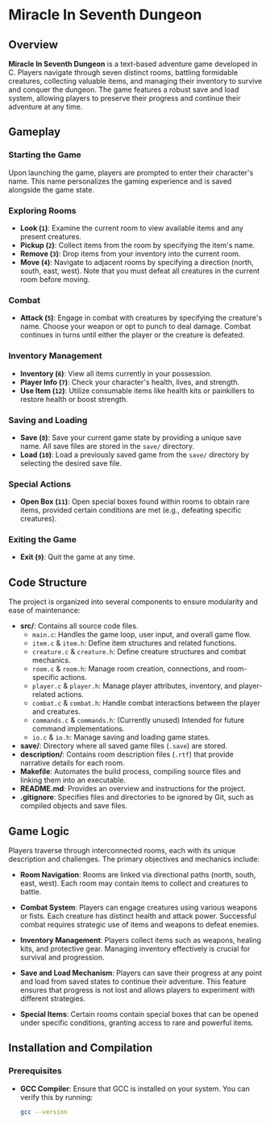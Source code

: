 # Miracle In Seventh Dungeon

## Overview

**Miracle In Seventh Dungeon** is a text-based adventure game developed in C. Players navigate through seven distinct rooms, battling formidable creatures, collecting valuable items, and managing their inventory to survive and conquer the dungeon. The game features a robust save and load system, allowing players to preserve their progress and continue their adventure at any time.

## Gameplay

### Starting the Game
Upon launching the game, players are prompted to enter their character's name. This name personalizes the gaming experience and is saved alongside the game state.

### Exploring Rooms
- **Look (`1`)**: Examine the current room to view available items and any present creatures.
- **Pickup (`2`)**: Collect items from the room by specifying the item's name.
- **Remove (`3`)**: Drop items from your inventory into the current room.
- **Move (`4`)**: Navigate to adjacent rooms by specifying a direction (north, south, east, west). Note that you must defeat all creatures in the current room before moving.

### Combat
- **Attack (`5`)**: Engage in combat with creatures by specifying the creature's name. Choose your weapon or opt to punch to deal damage. Combat continues in turns until either the player or the creature is defeated.

### Inventory Management
- **Inventory (`6`)**: View all items currently in your possession.
- **Player Info (`7`)**: Check your character's health, lives, and strength.
- **Use Item (`12`)**: Utilize consumable items like health kits or painkillers to restore health or boost strength.

### Saving and Loading
- **Save (`8`)**: Save your current game state by providing a unique save name. All save files are stored in the `save/` directory.
- **Load (`10`)**: Load a previously saved game from the `save/` directory by selecting the desired save file.

### Special Actions
- **Open Box (`11`)**: Open special boxes found within rooms to obtain rare items, provided certain conditions are met (e.g., defeating specific creatures).

### Exiting the Game
- **Exit (`9`)**: Quit the game at any time.

## Code Structure

The project is organized into several components to ensure modularity and ease of maintenance:

- **src/**: Contains all source code files.
  - `main.c`: Handles the game loop, user input, and overall game flow.
  - `item.c` & `item.h`: Define item structures and related functions.
  - `creature.c` & `creature.h`: Define creature structures and combat mechanics.
  - `room.c` & `room.h`: Manage room creation, connections, and room-specific actions.
  - `player.c` & `player.h`: Manage player attributes, inventory, and player-related actions.
  - `combat.c` & `combat.h`: Handle combat interactions between the player and creatures.
  - `commands.c` & `commands.h`: (Currently unused) Intended for future command implementations.
  - `io.c` & `io.h`: Manage saving and loading game states.
- **save/**: Directory where all saved game files (`.save`) are stored.
- **description/**: Contains room description files (`.rtf`) that provide narrative details for each room.
- **Makefile**: Automates the build process, compiling source files and linking them into an executable.
- **README.md**: Provides an overview and instructions for the project.
- **.gitignore**: Specifies files and directories to be ignored by Git, such as compiled objects and save files.

## Game Logic

Players traverse through interconnected rooms, each with its unique description and challenges. The primary objectives and mechanics include:

- **Room Navigation**: Rooms are linked via directional paths (north, south, east, west). Each room may contain items to collect and creatures to battle.
  
- **Combat System**: Players can engage creatures using various weapons or fists. Each creature has distinct health and attack power. Successful combat requires strategic use of items and weapons to defeat enemies.
  
- **Inventory Management**: Players collect items such as weapons, healing kits, and protective gear. Managing inventory effectively is crucial for survival and progression.
  
- **Save and Load Mechanism**: Players can save their progress at any point and load from saved states to continue their adventure. This feature ensures that progress is not lost and allows players to experiment with different strategies.

- **Special Items**: Certain rooms contain special boxes that can be opened under specific conditions, granting access to rare and powerful items.

## Installation and Compilation

### Prerequisites
- **GCC Compiler**: Ensure that GCC is installed on your system. You can verify this by running:
  ```bash
  gcc --version
